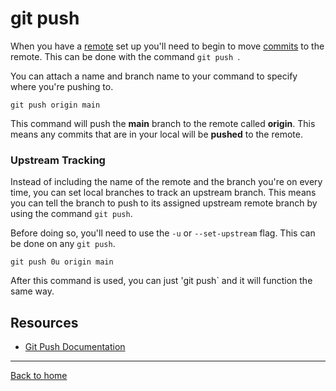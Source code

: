 # git push 

When you have a [remote](.REMOTE.md) set up you'll need to begin to move [commits](./COMMIT.md) to the remote. This can be done with the command `git push `.

You can attach a name and branch name to your command to specify where you're pushing to. 

```
git push origin main
```

This command will push the **main** branch to the remote called **origin**. This means any commits that are in your local will be **pushed** to the remote. 

### Upstream Tracking 
Instead of including the name of the remote and the branch you're on every time, you can set local branches to track an upstream branch. This means you can tell the branch to push to its assigned upstream remote branch by using the command `git push`. 

Before doing so, you'll need to use the `-u` or `--set-upstream` flag. This can be done on any `git push`. 

```
git push 0u origin main
```

After this command is used, you can just 'git push` and it will function the same way. 

## Resources

- [Git Push Documentation](https://git-scm/docs/git-push)

---

[Back to home](../README.md)